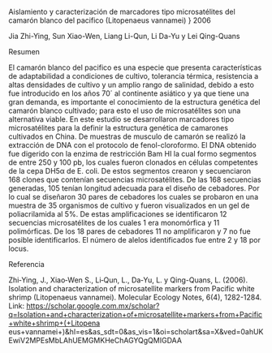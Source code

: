 Aislamiento y caracterización de marcadores tipo microsatélites del camarón blanco del pacifico (Litopenaeus vannamei)
}
2006

Jia Zhi-Ying, Sun Xiao-Wen, Liang Li-Qun, Li Da-Yu y Lei Qing-Quans  

Resumen

El camarón blanco del pacifico es una especie que presenta características de adaptabilidad a condiciones de cultivo, tolerancia térmica, 
resistencia a altas densidades de cultivo y un amplio rango de salinidad, debido a esto fue introducido en los años 70´ al continente 
asiático y ya que tiene una gran demanda, es importante el conocimiento de la estructura genética del camarón blanco cultivado; para
esto el uso de microsatélites son una alternativa viable. En este estudio se desarrollaron marcadores tipo microsatélites para la 
definir la estructura genética de camarones cultivados en China.  De muestras de musculo de camarón se realizó la extracción de DNA 
con el protocolo de fenol-cloroformo. El DNA obtenido fue digerido con la enzima de restricción Bam HI la cual formo segmentos de entre
250 y 100 pb, los cuales fueron clonados en células competentes de la cepa DH5α de E. coli. De estos segmentos crearon y secuenciaron
168 clones que contenían secuencias microsatélites. De las 168 secuencias generadas, 105 tenían longitud adecuada para el diseño de 
cebadores. Por lo cual se diseñaron 30 pares de cebadores los cuales se probaron en una muestra de 35 organismos de cultivo y fueron 
visualizados en un gel de poliacrilamida al 5%. De estas amplificaciones se identificaron 12 secuencias microsatélites de los cuales
1 era monomórfica y 11 polimórficas. De los 18 pares de cebadores 11 no amplificaron y 7 no fue posible identificarlos. El número de 
alelos identificados fue entre 2 y 18 por locus. 

Referencia 

Zhi‐Ying, J.,  Xiao‐Wen S., Li‐Qun, L., Da‐Yu, L. y  Qing-Quans, L. (2006). Isolation and characterization of microsatellite markers from
Pacific white shrimp (Litopenaeus vannamei). Molecular Ecology Notes, 6(4), 1282-1284. 
Link: https://scholar.google.com.mx/scholar?q=Isolation+and+characterization+of+microsatellite+markers+from+Pacific+white+shrimp+(+Litopena
eus+vannamei+)&hl=es&as_sdt=0&as_vis=1&oi=scholart&sa=X&ved=0ahUKEwiV2MPEsMbLAhUEMGMKHeChAGYQgQMIGDAA
